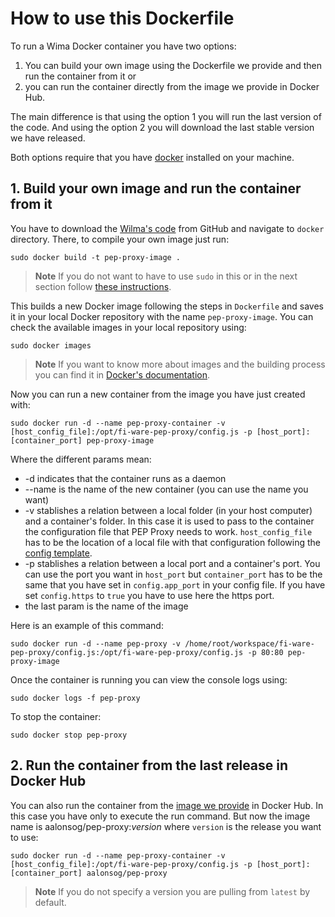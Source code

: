 # How to use this Dockerfile

To run a Wima Docker container you have two options: 

1. You can build your own image using the Dockerfile we provide and then run the container from it or
2. you can run the container directly from the image we provide in Docker Hub.

The main difference is that using the option 1 you will run the last version of the code. And using the option 2 you will download the last stable version we have released.  

Both options require that you have [docker](https://docs.docker.com/installation/) installed on your machine.

## 1. Build your own image and run the container from it

You have to download the [Wilma's code](https://github.com/ging/fi-ware-pep-proxy) from GitHub and navigate to `docker` directory. There, to compile your own image just run:

	sudo docker build -t pep-proxy-image .

> **Note**
> If you do not want to have to use `sudo` in this or in the next section follow [these instructions](https://docs.docker.com/installation/ubuntulinux/#create-a-docker-group).

This builds a new Docker image following the steps in `Dockerfile` and saves it in your local Docker repository with the name `pep-proxy-image`. You can check the available images in your local repository using: 

	sudo docker images

> **Note**
> If you want to know more about images and the building process you can find it in [Docker's documentation](https://docs.docker.com/userguide/dockerimages/).

Now you can run a new container from the image you have just created with:

	sudo docker run -d --name pep-proxy-container -v [host_config_file]:/opt/fi-ware-pep-proxy/config.js -p [host_port]:[container_port] pep-proxy-image

Where the different params mean: 

* -d indicates that the container runs as a daemon
* --name is the name of the new container (you can use the name you want)
* -v stablishes a relation between a local folder (in your host computer) and a container's folder. In this case it is used to pass to the container the configuration file that PEP Proxy needs to work. `host_config_file` has to be the location of a local file with that configuration following the [config template](https://github.com/ging/fi-ware-pep-proxy/blob/master/config.js.template).
* -p stablishes a relation between a local port and a container's port. You can use the port you want in `host_port` but `container_port` has to be the same that you have set in `config.app_port` in your config file. If you have set `config.https` to `true` you have to use here the https port.
* the last param is the name of the image

Here is an example of this command:

	sudo docker run -d --name pep-proxy -v /home/root/workspace/fi-ware-pep-proxy/config.js:/opt/fi-ware-pep-proxy/config.js -p 80:80 pep-proxy-image

Once the container is running you can view the console logs using: 

	sudo docker logs -f pep-proxy

To stop the container:

	sudo docker stop pep-proxy


## 2. Run the container from the last release in Docker Hub

You can also run the container from the [image we provide](https://hub.docker.com/r/aalonsog/pep-proxy/) in Docker Hub. In this case you have only to execute the run command. But now the image name is aalonsog/pep-proxy:*version* where `version` is the release you want to use:

	sudo docker run -d --name pep-proxy-container -v [host_config_file]:/opt/fi-ware-pep-proxy/config.js -p [host_port]:[container_port] aalonsog/pep-proxy

> **Note**
> If you do not specify a version you are pulling from `latest` by default.